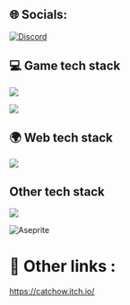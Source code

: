 
## 🌐 Socials:
[![Discord](https://img.shields.io/badge/Discord-%237289DA.svg?logo=discord&logoColor=white)](https://discord.gg/theshibadoggo)

## 💻 Game tech stack 
![](https://skillicons.dev/icons?i=godot,unreal,unity,vscode,visualstudio,github,cpp,c,cs,py)

![](https://raw.githubusercontent.com/CatChow0/khaotic-engine-Reborn/refs/heads/main/enginecustom/KhaoticIcon.ico)

## 🌍 Web tech stack
![](https://skillicons.dev/icons?i=dart,vscode,html,css,sass,javascript,php,mysql,react,firebase,postman,stackoverflow)

## Other tech stack

![](https://skillicons.dev/icons?i=windows,linux,ubuntu,notion,git,npm,gmail,markdown,bash,discordjs,bots,discord,gcp,tensorflow)

![Aseprite](https://img.shields.io/badge/Aseprite-FFFFFF?style=for-the-badge&logo=Aseprite&logoColor=#7D929E)   <br>

# 🔗 Other links :
https://catchow.itch.io/
